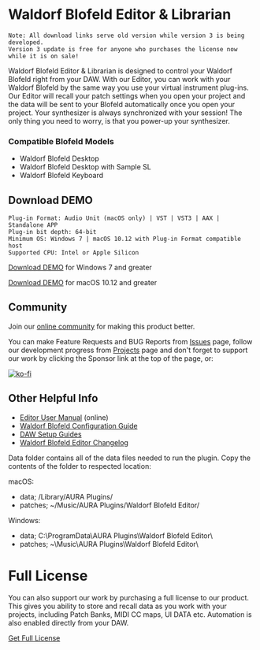 # Waldorf Blofeld Editor & Librarian

```
Note: All download links serve old version while version 3 is being developed.
Version 3 update is free for anyone who purchases the license now while it is on sale!
```

Waldorf Blofeld Editor & Librarian is designed to control your Waldorf Blofeld right from your DAW. With our Editor, you can work with your Waldorf Blofeld by the same way you use your virtual instrument plug-ins. Our Editor will recall your patch settings when you open your project and the data will be sent to your Blofeld automatically once you open your project. Your synthesizer is always synchronized with your session! The only thing you need to worry, is that you power-up your synthesizer.

### Compatible Blofeld Models

* Waldorf Blofeld Desktop
* Waldorf Blofeld Desktop with Sample SL
* Waldorf Blofeld Keyboard

## Download DEMO

```
Plug-in Format: Audio Unit (macOS only) | VST | VST3 | AAX | Standalone APP
Plug-in bit depth: 64-bit
Minimum OS: Windows 7 | macOS 10.12 with Plug-in Format compatible host
Supported CPU: Intel or Apple Silicon
```

[Download DEMO](https://downloads.auraplugins.com/download/waldorf-blofeld-editor-pc-demo/) for Windows 7 and greater

[Download DEMO](https://downloads.auraplugins.com/download/waldorf-blofeld-editor-mac-demo/) for macOS 10.12 and greater

## Community

Join our [online community](https://github.com/AURAPluginsLtd/Waldorf-Blofeld-Editor/discussions) for making this product better.

You can make Feature Requests and BUG Reports from [Issues](https://github.com/AURAPluginsLtd/Waldorf-Blofeld-Editor/issues) page, follow our development progress from [Projects](https://github.com/orgs/AURAPluginsLtd/projects/6/views/2) page and don't forget to support our work by clicking the Sponsor link at the top of the page, or:

[![ko-fi](https://ko-fi.com/img/githubbutton_sm.svg)](https://ko-fi.com/F1F1BFYZN)

## Other Helpful Info

- [Editor User Manual](https://docs.auraplugins.com/kb/user-guide/waldorf-blox-user-manual/) (online)
- [Waldorf Blofeld Configuration Guide](https://docs.auraplugins.com/kb/article/configure-waldorf-blofeld/)
- [DAW Setup Guides](https://docs.auraplugins.com/kb/articles/category/software-configuration/)
- [Waldorf Blofeld Editor Changelog](https://github.com/AURAPluginsLtd/Waldorf-Blofeld-Editor/blob/main/changelog.md)

Data folder contains all of the data files needed to run the plugin. Copy the contents of the folder to respected location:

macOS:

* data; /Library/AURA Plugins/
* patches; ~/Music/AURA Plugins/Waldorf Blofeld Editor/

Windows:

* data; C:\ProgramData\AURA Plugins\Waldorf Blofeld Editor\
* patches; ~\Music\AURA Plugins\Waldorf Blofeld Editor\

# Full License

You can also support our work by purchasing a full license to our product. This gives you ability to store and recall data as you work with your projects, including Patch Banks, MIDI CC maps, UI DATA etc. Automation is also enabled directly from your DAW.

[Get Full License](https://auraplugins.com/product/waldorf-blofeld-editor/)
